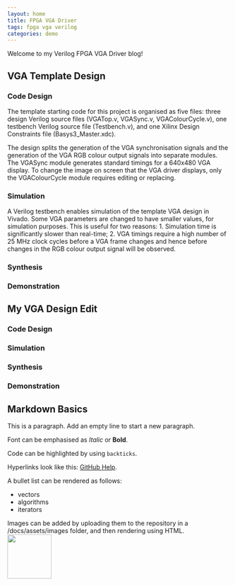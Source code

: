 ```yaml
---
layout: home
title: FPGA VGA Driver
tags: fpga vga verilog
categories: demo
---
```


Welcome to my Verilog FPGA VGA Driver blog!

## VGA Template Design
### Code Design
The template starting code for this project is organised as five files: three design Verilog source files (VGATop.v, VGASync.v, VGAColourCycle.v), one testbench Verilog source file (Testbench.v), and one Xilinx Design Constraints file (Basys3_Master.xdc).

The design splits the generation of the VGA synchronisation signals and the generation of the VGA RGB colour output signals into separate modules. The VGASync module generates standard timings for a 640x480 VGA display. To change the image on screen that the VGA driver displays, only the VGAColourCycle module requires editing or replacing.
### Simulation
A Verilog testbench enables simulation of the template VGA design in Vivado. Some VGA parameters are changed to have smaller values, for simulation purposes. This is useful for two reasons: 1. Simulation time is significantly slower than real-time; 2. VGA timings require a high number of 25 MHz clock cycles before a VGA frame changes and hence before changes in the RGB colour output signal will be observed.
### Synthesis
### Demonstration
## My VGA Design Edit
### Code Design
### Simulation
### Synthesis
### Demonstration
## Markdown Basics
This is a paragraph. Add an empty line to start a new paragraph.

Font can be emphasised as *Italic* or **Bold**.

Code can be highlighted by using `backticks`.

Hyperlinks look like this: [GitHub Help](https://help.github.com/).

A bullet list can be rendered as follows:
- vectors
- algorithms
- iterators

Images can be added by uploading them to the repository in a /docs/assets/images folder, and then rendering using HTML.
<img src="https://raw.githubusercontent.com/melgineer/fpga-vga-verilog/main/docs/assets/images/DigitalRainDev1.png" width="100" height="100">
